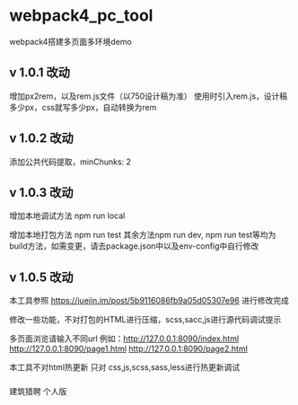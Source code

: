 # webpack4_pc_tool
webpack4搭建多页面多环境demo

## v 1.0.1 改动
增加px2rem，以及rem.js文件（以750设计稿为准）
使用时引入rem.js，设计稿多少px，css就写多少px，自动转换为rem

## v 1.0.2 改动
添加公共代码提取，minChunks: 2

## v 1.0.3 改动
增加本地调试方法
npm run local

增加本地打包方法
npm run test
其余方法npm run dev, npm run test等均为build方法，如需变更，请去package.json中以及env-config中自行修改

## v 1.0.5 改动
本工具参照 https://juejin.im/post/5b9116086fb9a05d05307e96 进行修改完成

修改一些功能，不对打包的HTML进行压缩，scss,sacc,js进行源代码调试提示

多页面浏览请输入不同url 例如：http://127.0.0.1:8090/index.html  http://127.0.0.1:8090/page1.html http://127.0.0.1:8090/page2.html

本工具不对html热更新 只对 css,js,scss,sass,less进行热更新调试



###
建筑猎聘 个人版